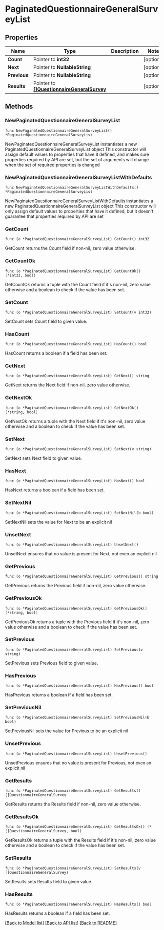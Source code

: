 # PaginatedQuestionnaireGeneralSurveyList

## Properties

Name | Type | Description | Notes
------------ | ------------- | ------------- | -------------
**Count** | Pointer to **int32** |  | [optional] 
**Next** | Pointer to **NullableString** |  | [optional] 
**Previous** | Pointer to **NullableString** |  | [optional] 
**Results** | Pointer to [**[]QuestionnaireGeneralSurvey**](QuestionnaireGeneralSurvey.md) |  | [optional] 

## Methods

### NewPaginatedQuestionnaireGeneralSurveyList

`func NewPaginatedQuestionnaireGeneralSurveyList() *PaginatedQuestionnaireGeneralSurveyList`

NewPaginatedQuestionnaireGeneralSurveyList instantiates a new PaginatedQuestionnaireGeneralSurveyList object
This constructor will assign default values to properties that have it defined,
and makes sure properties required by API are set, but the set of arguments
will change when the set of required properties is changed

### NewPaginatedQuestionnaireGeneralSurveyListWithDefaults

`func NewPaginatedQuestionnaireGeneralSurveyListWithDefaults() *PaginatedQuestionnaireGeneralSurveyList`

NewPaginatedQuestionnaireGeneralSurveyListWithDefaults instantiates a new PaginatedQuestionnaireGeneralSurveyList object
This constructor will only assign default values to properties that have it defined,
but it doesn't guarantee that properties required by API are set

### GetCount

`func (o *PaginatedQuestionnaireGeneralSurveyList) GetCount() int32`

GetCount returns the Count field if non-nil, zero value otherwise.

### GetCountOk

`func (o *PaginatedQuestionnaireGeneralSurveyList) GetCountOk() (*int32, bool)`

GetCountOk returns a tuple with the Count field if it's non-nil, zero value otherwise
and a boolean to check if the value has been set.

### SetCount

`func (o *PaginatedQuestionnaireGeneralSurveyList) SetCount(v int32)`

SetCount sets Count field to given value.

### HasCount

`func (o *PaginatedQuestionnaireGeneralSurveyList) HasCount() bool`

HasCount returns a boolean if a field has been set.

### GetNext

`func (o *PaginatedQuestionnaireGeneralSurveyList) GetNext() string`

GetNext returns the Next field if non-nil, zero value otherwise.

### GetNextOk

`func (o *PaginatedQuestionnaireGeneralSurveyList) GetNextOk() (*string, bool)`

GetNextOk returns a tuple with the Next field if it's non-nil, zero value otherwise
and a boolean to check if the value has been set.

### SetNext

`func (o *PaginatedQuestionnaireGeneralSurveyList) SetNext(v string)`

SetNext sets Next field to given value.

### HasNext

`func (o *PaginatedQuestionnaireGeneralSurveyList) HasNext() bool`

HasNext returns a boolean if a field has been set.

### SetNextNil

`func (o *PaginatedQuestionnaireGeneralSurveyList) SetNextNil(b bool)`

 SetNextNil sets the value for Next to be an explicit nil

### UnsetNext
`func (o *PaginatedQuestionnaireGeneralSurveyList) UnsetNext()`

UnsetNext ensures that no value is present for Next, not even an explicit nil
### GetPrevious

`func (o *PaginatedQuestionnaireGeneralSurveyList) GetPrevious() string`

GetPrevious returns the Previous field if non-nil, zero value otherwise.

### GetPreviousOk

`func (o *PaginatedQuestionnaireGeneralSurveyList) GetPreviousOk() (*string, bool)`

GetPreviousOk returns a tuple with the Previous field if it's non-nil, zero value otherwise
and a boolean to check if the value has been set.

### SetPrevious

`func (o *PaginatedQuestionnaireGeneralSurveyList) SetPrevious(v string)`

SetPrevious sets Previous field to given value.

### HasPrevious

`func (o *PaginatedQuestionnaireGeneralSurveyList) HasPrevious() bool`

HasPrevious returns a boolean if a field has been set.

### SetPreviousNil

`func (o *PaginatedQuestionnaireGeneralSurveyList) SetPreviousNil(b bool)`

 SetPreviousNil sets the value for Previous to be an explicit nil

### UnsetPrevious
`func (o *PaginatedQuestionnaireGeneralSurveyList) UnsetPrevious()`

UnsetPrevious ensures that no value is present for Previous, not even an explicit nil
### GetResults

`func (o *PaginatedQuestionnaireGeneralSurveyList) GetResults() []QuestionnaireGeneralSurvey`

GetResults returns the Results field if non-nil, zero value otherwise.

### GetResultsOk

`func (o *PaginatedQuestionnaireGeneralSurveyList) GetResultsOk() (*[]QuestionnaireGeneralSurvey, bool)`

GetResultsOk returns a tuple with the Results field if it's non-nil, zero value otherwise
and a boolean to check if the value has been set.

### SetResults

`func (o *PaginatedQuestionnaireGeneralSurveyList) SetResults(v []QuestionnaireGeneralSurvey)`

SetResults sets Results field to given value.

### HasResults

`func (o *PaginatedQuestionnaireGeneralSurveyList) HasResults() bool`

HasResults returns a boolean if a field has been set.


[[Back to Model list]](../README.md#documentation-for-models) [[Back to API list]](../README.md#documentation-for-api-endpoints) [[Back to README]](../README.md)


